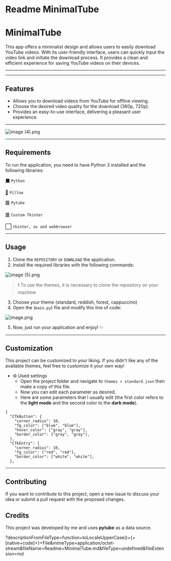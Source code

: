 # Readme MinimalTube

# MinimalTube

This app offers a minimalist design and allows users to easily download YouTube videos. With its user-friendly interface, users can quickly input the video link and initiate the download process. It provides a clean and efficient experience for saving YouTube videos on their devices.

---

---

## Features

- Allows you to download videos from YouTube for offline viewing.
- Choose the desired video quality for the download (360p, 720p).
- Provides an easy-to-use interface, delivering a pleasant user experience.

---

![image (4).png](https://res.craft.do/user/full/99febbde-991f-0e46-0b3e-2ef8a021c90f/doc/73E9FBC4-E445-4167-94D1-0B9A86E7FDCA/e0623256-2c51-4025-8d65-9e1716b70bb0)

---

## Requirements

To run the application, you need to have Python 3 installed and the following libraries:

[⬛️](https://www.python.org/)  `Python`

[🔳](https://pypi.org/project/Pillow/)  `Pillow`

[🟩](https://github.com/pytube/pytube)  `Pytube`

[🟥](https://github.com/TomSchimansky/CustomTkinter)  `Custom Tkinter`

⬜  `tkinter, os and webbrowser`

---

## Usage

1. Clone the `REPOSITORY` or `DOWNLOAD` the application.
2. Install the required libraries with the following commands:

![image (5).png](https://res.craft.do/user/full/99febbde-991f-0e46-0b3e-2ef8a021c90f/doc/73E9FBC4-E445-4167-94D1-0B9A86E7FDCA/ee69b02f-32fd-4574-a4d0-e325dade6aa4)

> ❗ To use the themes, it is necessary to clone the repository on your machine

3. Choose your theme (standard, reddish, forest, cappuccino)
4. Open the (`main.py`) file and modify this line of code:

![image.png](https://res.craft.do/user/full/99febbde-991f-0e46-0b3e-2ef8a021c90f/doc/73E9FBC4-E445-4167-94D1-0B9A86E7FDCA/848ed8f7-b3bf-46ec-992f-e7a23d15f40c)

5. Now, just run your application and enjoy! ✨

---

## Customization

This project can be customized to your liking. If you didn't like any of the available themes, feel free to customize it your own way!

+ ⚙️ Used settings
   - Open the project folder and navigate to `themes > standard.json` then make a copy of this file.
   - Now you can edit each parameter as desired.
   - Here are some parameters that I usually edit (the first color refers to the **light mode** and the second color to the **dark mode**).

```other
{
  "CTkButton": {
    "corner_radius": 10,
    "fg_color": ["blue", "blue"],
    "hover_color": ["gray", "gray"],
    "border_color": ["gray", "gray"],
  },
  "CTkEntry": {
    "corner_radius": 10,
    "fg_color": ["red", "red"],
    "border_color": ["white", "white"],
  },
```

---

## Contributing

If you want to contribute to this project, open a new issue to discuss your idea or submit a pull request with the proposed changes.

## Credits

This project was developed by me and uses **pytube** as a data source.

?descriptionFromFileType=function+toLocaleUpperCase()+{+[native+code]+}+File&mimeType=application/octet-stream&fileName=Readme+MinimalTube.md&fileType=undefined&fileExtension=md